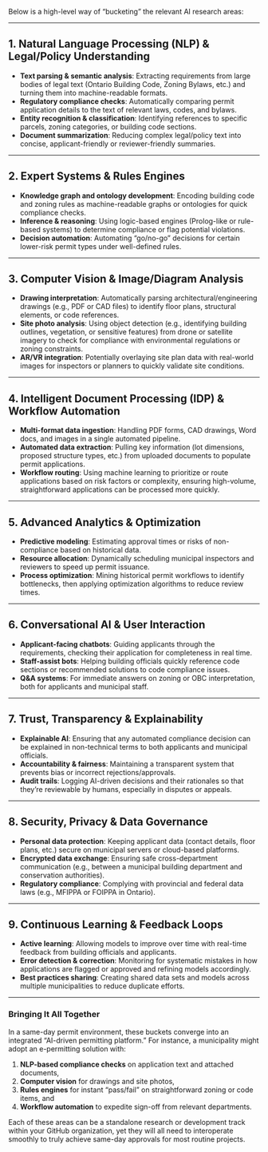 Below is a high-level way of “bucketing” the relevant AI research areas:

---

## 1. Natural Language Processing (NLP) & Legal/Policy Understanding
- **Text parsing & semantic analysis**: Extracting requirements from large bodies of legal text (Ontario Building Code, Zoning Bylaws, etc.) and turning them into machine-readable formats.  
- **Regulatory compliance checks**: Automatically comparing permit application details to the text of relevant laws, codes, and bylaws.  
- **Entity recognition & classification**: Identifying references to specific parcels, zoning categories, or building code sections.  
- **Document summarization**: Reducing complex legal/policy text into concise, applicant-friendly or reviewer-friendly summaries.

---

## 2. Expert Systems & Rules Engines
- **Knowledge graph and ontology development**: Encoding building code and zoning rules as machine-readable graphs or ontologies for quick compliance checks.  
- **Inference & reasoning**: Using logic-based engines (Prolog-like or rule-based systems) to determine compliance or flag potential violations.  
- **Decision automation**: Automating “go/no-go” decisions for certain lower-risk permit types under well-defined rules.

---

## 3. Computer Vision & Image/Diagram Analysis
- **Drawing interpretation**: Automatically parsing architectural/engineering drawings (e.g., PDF or CAD files) to identify floor plans, structural elements, or code references.  
- **Site photo analysis**: Using object detection (e.g., identifying building outlines, vegetation, or sensitive features) from drone or satellite imagery to check for compliance with environmental regulations or zoning constraints.  
- **AR/VR integration**: Potentially overlaying site plan data with real-world images for inspectors or planners to quickly validate site conditions.

---

## 4. Intelligent Document Processing (IDP) & Workflow Automation
- **Multi-format data ingestion**: Handling PDF forms, CAD drawings, Word docs, and images in a single automated pipeline.  
- **Automated data extraction**: Pulling key information (lot dimensions, proposed structure types, etc.) from uploaded documents to populate permit applications.  
- **Workflow routing**: Using machine learning to prioritize or route applications based on risk factors or complexity, ensuring high-volume, straightforward applications can be processed more quickly.

---

## 5. Advanced Analytics & Optimization
- **Predictive modeling**: Estimating approval times or risks of non-compliance based on historical data.  
- **Resource allocation**: Dynamically scheduling municipal inspectors and reviewers to speed up permit issuance.  
- **Process optimization**: Mining historical permit workflows to identify bottlenecks, then applying optimization algorithms to reduce review times.

---

## 6. Conversational AI & User Interaction
- **Applicant-facing chatbots**: Guiding applicants through the requirements, checking their application for completeness in real time.  
- **Staff-assist bots**: Helping building officials quickly reference code sections or recommended solutions to code compliance issues.  
- **Q&A systems**: For immediate answers on zoning or OBC interpretation, both for applicants and municipal staff.

---

## 7. Trust, Transparency & Explainability
- **Explainable AI**: Ensuring that any automated compliance decision can be explained in non-technical terms to both applicants and municipal officials.  
- **Accountability & fairness**: Maintaining a transparent system that prevents bias or incorrect rejections/approvals.  
- **Audit trails**: Logging AI-driven decisions and their rationales so that they’re reviewable by humans, especially in disputes or appeals.

---

## 8. Security, Privacy & Data Governance
- **Personal data protection**: Keeping applicant data (contact details, floor plans, etc.) secure on municipal servers or cloud-based platforms.  
- **Encrypted data exchange**: Ensuring safe cross-department communication (e.g., between a municipal building department and conservation authorities).  
- **Regulatory compliance**: Complying with provincial and federal data laws (e.g., MFIPPA or FOIPPA in Ontario).

---

## 9. Continuous Learning & Feedback Loops
- **Active learning**: Allowing models to improve over time with real-time feedback from building officials and applicants.  
- **Error detection & correction**: Monitoring for systematic mistakes in how applications are flagged or approved and refining models accordingly.  
- **Best practices sharing**: Creating shared data sets and models across multiple municipalities to reduce duplicate efforts.

---

### Bringing It All Together
In a same-day permit environment, these buckets converge into an integrated “AI-driven permitting platform.” For instance, a municipality might adopt an e-permitting solution with:
1. **NLP-based compliance checks** on application text and attached documents,  
2. **Computer vision** for drawings and site photos,  
3. **Rules engines** for instant “pass/fail” on straightforward zoning or code items, and  
4. **Workflow automation** to expedite sign-off from relevant departments.

Each of these areas can be a standalone research or development track within your GitHub organization, yet they will all need to interoperate smoothly to truly achieve same-day approvals for most routine projects.
